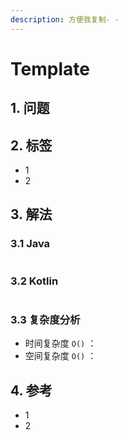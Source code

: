 ```yaml
---
description: 方便我复制- -
---
```


# Template

## 1. 问题

## 2. 标签

* 1
* 2

## 3. 解法

### 3.1 Java

```java

```

### 3.2 Kotlin

```kotlin

```

### 3.3 复杂度分析

* 时间复杂度 `O()` ：
* 空间复杂度 `O()` ：

## 4. 参考

* 1
* 2

